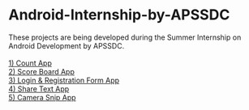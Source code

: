 # Android-Internship-by-APSSDC
These projects are being developed during the Summer Internship on Android Development by APSSDC.</br></br>
<a href = "https://github.com/mr-white-hat/Android-Internship-by-APSSDC/tree/master/Count_App">1) Count App </a></br>
<a href = "https://github.com/mr-white-hat/Android-Internship-by-APSSDC/tree/master/ScoreBoardApp">2) Score Board App </a></br>
<a href = "https://github.com/mr-white-hat/Android-Internship-by-APSSDC/tree/master/LoginRegistrationPages">3) Login & Registration Form App </a></br>
<a href = "">4) Share Text App </a></br>
<a href = "">5) Camera Snip App </a></br>
